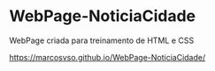 # WebPage-NoticiaCidade
WebPage criada para treinamento de HTML e CSS 

https://marcosvso.github.io/WebPage-NoticiaCidade/
